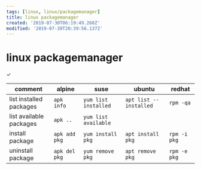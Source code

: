 ```yaml
---
tags: [linux, linux/packagemanager]
title: linux packagemanager
created: '2019-07-30T06:19:49.268Z'
modified: '2019-07-30T20:39:56.137Z'
---
```


# linux packagemanager

✓

| comment | alpine | suse | ubuntu | redhat |
|--|--|--|--|--|
| list installed packages | `apk info`  | `yum list installed` | `apt list --installed` | `rpm -qa` |
| list available packages | `apk ..`    | `yum list available` | | |
| install package         | `apk add pkg ` | `yum install pkg` | `apt install pkg` | `rpm -i pkg` |
| uninstall package       | `apk del pkg ` | `yum remove pkg`  | `apt remove pkg`  | `rpm -e pkg` |

